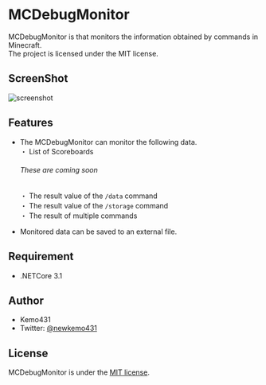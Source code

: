 # MCDebugMonitor

MCDebugMonitor is that monitors the information obtained by commands in Minecraft.  
The project is licensed under the MIT license.
 
## ScreenShot
 ![screenshot](https://imgur.com/qfobB5V.jpg,"screenshot")

 
## Features
* The MCDebugMonitor can monitor the following data.  
 ・ List of Scoreboards  
  ###### These are coming soon
  ・ The result value of the `/data` command  
  ・ The result value of the `/storage` command  
  ・ The result of multiple commands  

* Monitored data can be saved to an external file.
 
## Requirement
 
 * .NETCore 3.1
 
## Author

* Kemo431  
* Twitter: [@newkemo431](https://twitter.com/newkemo431)
 
## License
MCDebugMonitor is under the [MIT license](https://en.wikipedia.org/wiki/MIT_License).
